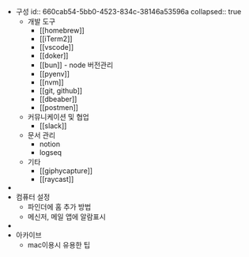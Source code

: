- 구성
  id:: 660cab54-5bb0-4523-834c-38146a53596a
  collapsed:: true
	- 개발 도구
		- [[homebrew]]
		- [[iTerm2]]
		- [[vscode]]
		- [[doker]]
		- [[bun]] - node 버전관리
		- [[pyenv]]
		- [[nvm]]
		- [[git, github]]
		- [[dbeaber]]
		- [[postmen]]
	- 커뮤니케이션 및 협업
		- [[slack]]
	- 문서 관리
		- notion
		- logseq
	- 기타
		- [[giphycapture]]
		- [[raycast]]
-
- 컴퓨터 설정
	- 파인더에 홈 추가 방법
	- 메신저, 메일 앱에 알람표시
-
- 아카이브
	- mac이용시 유용한 팁